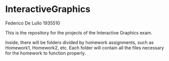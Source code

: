 # InteractiveGraphics
Federico De Lullo 1935510

This is the repository for the projects of the Interactive Graphics exam.

Inside, there will be folders divided by homework assignments, such as Homework1, Homework2, etc. Each folder will contain all the files necessary for the homework to function properly.

